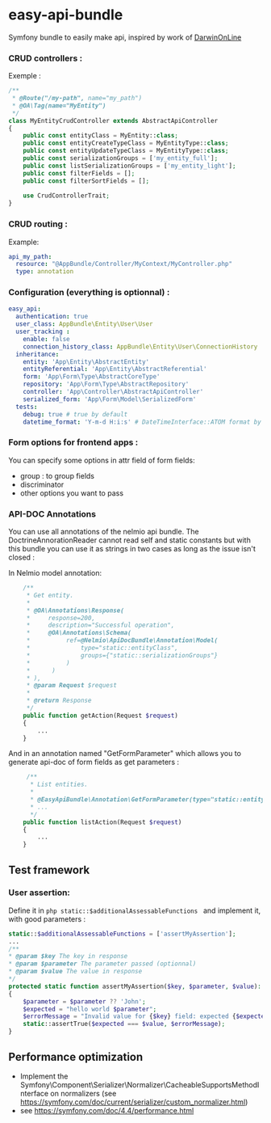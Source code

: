 # easy-api-bundle
Symfony bundle to easily make api, inspired by work of [DarwinOnLine](https://github.com/DarwinOnLine)

### CRUD controllers :
Exemple :
```php
/**
 * @Route("/my-path", name="my_path")
 * @OA\Tag(name="MyEntity")
 */
class MyEntityCrudController extends AbstractApiController
{
    public const entityClass = MyEntity::class;
    public const entityCreateTypeClass = MyEntityType::class;
    public const entityUpdateTypeClass = MyEntityType::class;
    public const serializationGroups = ['my_entity_full'];
    public const listSerializationGroups = ['my_entity_light'];
    public const filterFields = [];
    public const filterSortFields = [];
    
    use CrudControllerTrait;
}
```
### CRUD routing :
Example:
```yaml
api_my_path:
  resource: "@AppBundle/Controller/MyContext/MyController.php"
  type: annotation
```

### Configuration (everything is optionnal) :

```yaml
easy_api:
  authentication: true
  user_class: AppBundle\Entity\User\User
  user_tracking :
    enable: false
    connection_history_class: AppBundle\Entity\User\ConnectionHistory
  inheritance:
    entity: 'App\Entity\AbstractEntity'
    entityReferential: 'App\Entity\AbstractReferential'
    form: 'App\Form\Type\AbstractCoreType'
    repository: 'App\Form\Type\AbstractRepository'
    controller: 'App\Controller\AbstractApiController'
    serialized_form: 'App\Form\Model\SerializedForm'
  tests:
    debug: true # true by default
    datetime_format: 'Y-m-d H:i:s' # DateTimeInterface::ATOM format by default
```

### Form options for frontend apps :
You can specify some options in attr field of form fields:
* group : to group fields 
* discriminator
* other options you want to pass

### API-DOC Annotations
You can use all annotations of the nelmio api bundle.
The DoctrineAnnorationReader cannot read self and static constants but with this bundle you can use it as strings in two cases as long as the issue isn't closed :

In Nelmio model annotation:
```php
    /**
     * Get entity.
     *
     * @OA\Annotations\Response(
     *     response=200,
     *     description="Successful operation",
     *     @OA\Annotations\Schema(
     *          ref=@Nelmio\ApiDocBundle\Annotation\Model(
     *              type="static::entityClass",
     *              groups={"static::serializationGroups"}
     *          )
     *      )
     * ),
     * @param Request $request
     *
     * @return Response
     */
    public function getAction(Request $request)
    {
        ...
    }
```
And in an annotation named "GetFormParameter" which allows you to generate api-doc of form fields as get parameters :
```php
     /**
      * List entities.
      *
      * @EasyApiBundle\Annotation\GetFormParameter(type="static::entitySearchTypeClass")
      * ...
      */
    public function listAction(Request $request)
    {
        ...       
    }
```
## Test framework
### User assertion:
Define it in ```php static::$additionalAssessableFunctions ``` and implement it, with good parameters :
```php
static::$additionalAssessableFunctions = ['assertMyAssertion'];
...
/**
* @param $key The key in response
* @param $parameter The parameter passed (optionnal)
* @param $value The value in response
*/
protected static function assertMyAssertion($key, $parameter, $value): void
{
    $parameter = $parameter ?? 'John';
    $expected = "hello world $parameter";
    $errorMessage = "Invalid value for {$key} field: expected {$expected}, get {$value}";
    static::assertTrue($expected === $value, $errorMessage);
}
```
## Performance optimization
* Implement the Symfony\Component\Serializer\Normalizer\CacheableSupportsMethodInterface on normalizers (see https://symfony.com/doc/current/serializer/custom_normalizer.html)
* see https://symfony.com/doc/4.4/performance.html